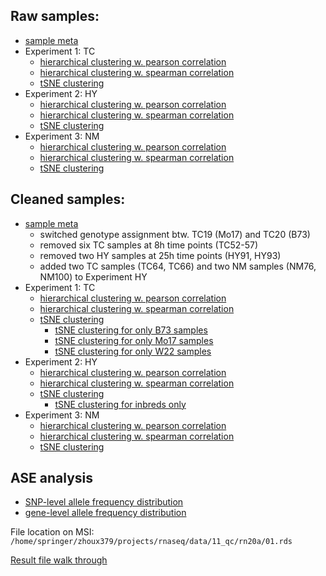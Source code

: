 ## Raw samples:
* [sample meta](https://github.com/orionzhou/barn/tree/master/data/15_read_list)
* Experiment 1: TC
  * [hierarchical clustering w. pearson correlation](11.hclust.TC.p.pdf)
  * [hierarchical clustering w. spearman correlation](11.hclust.TC.s.pdf)
  * [tSNE clustering](12.tsne.TC.pdf)
* Experiment 2: HY
  * [hierarchical clustering w. pearson correlation](11.hclust.HY.p.pdf)
  * [hierarchical clustering w. spearman correlation](11.hclust.HY.s.pdf)
  * [tSNE clustering](12.tsne.HY.pdf)
* Experiment 3: NM
  * [hierarchical clustering w. pearson correlation](11.hclust.NM.p.pdf)
  * [hierarchical clustering w. spearman correlation](11.hclust.NM.s.pdf)
  * [tSNE clustering](12.tsne.NM.pdf)

## Cleaned samples:
* [sample meta](01.meta.tsv)
  * switched genotype assignment btw. TC19 (Mo17) and TC20 (B73)
  * removed six TC samples at 8h time points (TC52-57)
  * removed two HY samples at 25h time points (HY91, HY93)
  * added two TC samples (TC64, TC66) and two NM samples (NM76, NM100) to Experiment HY
* Experiment 1: TC
  * [hierarchical clustering w. pearson correlation](21.hclust.TC.p.pdf)
  * [hierarchical clustering w. spearman correlation](21.hclust.TC.s.pdf)
  * [tSNE clustering](22.tsne.TC.pdf)
    * [tSNE clustering for only B73 samples](22.tsne.TC.B73.pdf)
    * [tSNE clustering for only Mo17 samples](22.tsne.TC.Mo17.pdf)
    * [tSNE clustering for only W22 samples](22.tsne.TC.W22.pdf)
* Experiment 2: HY
  * [hierarchical clustering w. pearson correlation](21.hclust.HY.p.pdf)
  * [hierarchical clustering w. spearman correlation](21.hclust.HY.s.pdf)
  * [tSNE clustering](22.tsne.HY.pdf)
    * [tSNE clustering for inbreds only](22.tsne.HY.inbreds.pdf)
* Experiment 3: NM
  * [hierarchical clustering w. pearson correlation](21.hclust.NM.p.pdf)
  * [hierarchical clustering w. spearman correlation](21.hclust.NM.s.pdf)
  * [tSNE clustering](22.tsne.NM.pdf)

## ASE analysis
* [SNP-level allele frequency distribution](32.afs_site.pdf)
* [gene-level allele frequency distribution](31.afs_gene.pdf)

File location on MSI:
`/home/springer/zhoux379/projects/rnaseq/data/11_qc/rn20a/01.rds`

[Result file walk through](https://github.com/orionzhou/rnaseq/blob/master/output.md)
